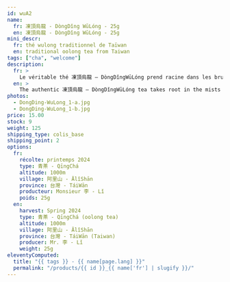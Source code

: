 ```yaml
---
id: wuA2
name:
  fr: 凍頂烏龍 - DòngDǐng WūLóng - 25g
  en: 凍頂烏龍 - DòngDǐng WūLóng - 25g
mini_descr:
  fr: thé wulong traditionnel de Taïwan
  en: traditional oolong tea from Taiwan
tags: ["cha", "welcome"]
description:
  fr: >
    Le véritable thé 凍頂烏龍 – DòngDǐngWūLóng prend racine dans les brumes et les vents des montagnes de 鹿谷 – LùGǔ, à 南投 – NánTóu, 臺灣 – TáiWān. Issu du jardin de la famille 李 – Lǐ, ce 正統凍頂烏龍 – DòngDǐngWūLóng authentique incarne quatre générations de dévouement<!--more-->  et de savoir-faire. Le thé naît d'une infusion limpide couleur miel, imprégnée d'un léger parfum de torréfaction. En bouche, la douceur fruitée glisse parfois vers des notes florales, laissant une empreinte profonde et sereine. Comme le dit M. 李 – Lǐ : « Le thé est mon maître. Quand on le fait bien, il parle pour nous. »
  en: >
    The authentic 凍頂烏龍 – DòngDǐngWūLóng tea takes root in the mists and winds of the mountains of 鹿谷 – LùGǔ, in 南投 – NánTóu, 臺灣 – TáiWān. Grown in the garden of the 李 – Lǐ family, this 正統凍頂烏龍 – DòngDǐngWūLóng embodies four generations of dedication<!--more-->  and craftsmanship. The tea reveals a clear, honey-colored liquor, delicately infused with a light roast aroma. On the palate, fruity sweetness gently shifts towards floral notes, leaving a deep and serene impression. As Mr. 李 – Lǐ says: "Tea is my master. When we craft it well, it speaks for us."
photos:
  - DongDing-WuLong_1-a.jpg
  - DongDing-WuLong_1-b.jpg
price: 15.00
stock: 9
weight: 125
shipping_type: colis_base
shipping_point: 2
options:
  fr:
    récolte: printemps 2024
    type: 青茶 - QīngChá
    altitude: 1000m
    village: 阿里山 - ĀlǐShān
    province: 台灣 - TáiWān
    producteur: Monsieur 李 - Lǐ
    poids: 25g
  en:
    harvest: Spring 2024
    type: 青茶 - QīngChá (oolong tea)
    altitude: 1000m
    village: 阿里山 - ĀlǐShān
    province: 台灣 - TáiWān (Taiwan)
    producer: Mr. 李 - Lǐ
    weight: 25g
eleventyComputed:
  title: "{{ tags }} - {{ name[page.lang] }}"
  permalink: "/products/{{ id }}_{{ name['fr'] | slugify }}/"
---
```


